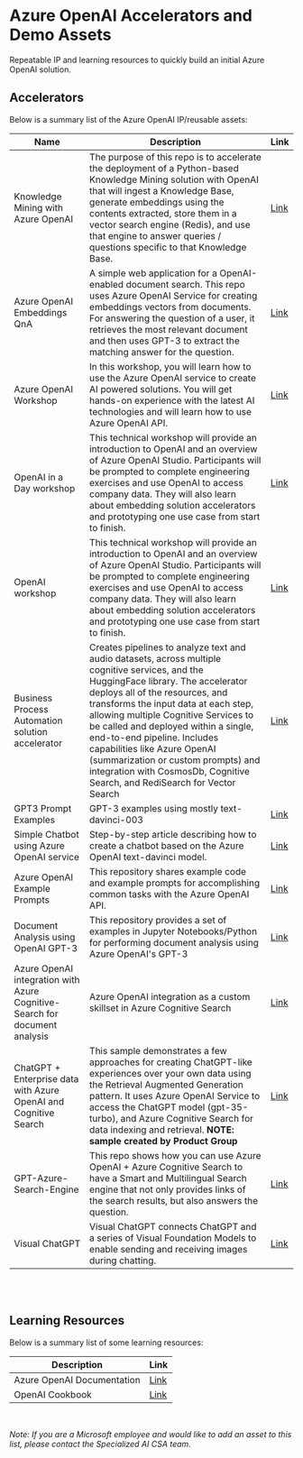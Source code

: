 # Azure OpenAI Accelerators and Demo Assets

Repeatable IP and learning resources to quickly build an initial Azure OpenAI solution.


## Accelerators

Below is a summary list of the Azure OpenAI IP/reusable assets:
<br/>


| Name      | Description   | Link   |
| ----------- | ----------- | ----------- |
| Knowledge Mining with Azure OpenAI | The purpose of this repo is to accelerate the deployment of a Python-based Knowledge Mining solution with OpenAI that will ingest a Knowledge Base, generate embeddings using the contents extracted, store them in a vector search engine (Redis), and use that engine to answer queries / questions specific to that Knowledge Base.| [Link](https://github.com/samelhousseini/km-openai)
| Azure OpenAI Embeddings QnA | A simple web application for a OpenAI-enabled document search. This repo uses Azure OpenAI Service for creating embeddings vectors from documents. For answering the question of a user, it retrieves the most relevant document and then uses GPT-3 to extract the matching answer for the question. | [Link](https://github.com/ruoccofabrizio/azure-open-ai-embeddings-qna)
| Azure OpenAI Workshop |  In this workshop, you will learn how to use the Azure OpenAI service to create AI powered solutions. You will get hands-on experience with the latest AI technologies and will learn how to use Azure OpenAI API. | [Link](https://github.com/Azure/azure-openai-workshop)
| OpenAI in a Day workshop | This technical workshop will provide an introduction to OpenAI and an overview of Azure OpenAI Studio. Participants will be prompted to complete engineering exercises and use OpenAI to access company data. They will also learn about embedding solution accelerators and prototyping one use case from start to finish.| [Link](https://github.com/csiebler/openai-in-a-day)
| OpenAI workshop | This technical workshop will provide an introduction to OpenAI and an overview of Azure OpenAI Studio. Participants will be prompted to complete engineering exercises and use OpenAI to access company data. They will also learn about embedding solution accelerators and prototyping one use case from start to finish. | [Link](https://github.com/microsoft/OpenAIWorkshop)
| Business Process Automation solution accelerator | Creates pipelines to analyze text and audio datasets, across multiple cognitive services, and the HuggingFace library. The accelerator deploys all of the resources, and transforms the input data at each step, allowing multiple Cognitive Services to be called and deployed within a single, end-to-end pipeline. Includes capabilities like Azure OpenAI (summarization or custom prompts) and integration with CosmosDb, Cognitive Search, and RediSearch for Vector Search  | [Link](https://github.com/Azure/business-process-automation)
| GPT3 Prompt Examples | GPT-3 examples using mostly text-davinci-003 | [Link](https://gist.github.com/csiebler/d137386c4a63cc34810151bcdf150d54)
| Simple Chatbot using Azure OpenAI service | Step-by-step  article describing  how to create a  chatbot based on the Azure OpenAI text-davinci model.| [Link](https://github.com/michalmar/openai-demos-bot-webapp)
|Azure OpenAI Example Prompts |This repository shares example code and example prompts for accomplishing common tasks with the Azure OpenAI API.| [Link](https://github.com/jakeatmsft/AzureOpenAIExamples)
|Document Analysis using OpenAI GPT-3 |This repository provides a set of examples in Jupyter Notebooks/Python for performing document analysis using Azure OpenAI's GPT-3 | [Link](https://github.com/ryubidragonfire/document-analysis-using-gpt-3)
|Azure OpenAI integration with Azure Cognitive-Search for document analysis | Azure OpenAI integration as a custom skillset in Azure Cognitive Search | [Link](https://github.com/Anaig/OpenAI-and-Cognitive-Search/)
|ChatGPT + Enterprise data with Azure OpenAI and Cognitive Search | This sample demonstrates a few approaches for creating ChatGPT-like experiences over your own data using the Retrieval Augmented Generation pattern. It uses Azure OpenAI Service to access the ChatGPT model (gpt-35-turbo), and Azure Cognitive Search for data indexing and retrieval. **NOTE: sample created by Product Group**| [Link](https://github.com/Azure-Samples/azure-search-openai-demo/)
|GPT-Azure-Search-Engine | This repo shows how you can use Azure OpenAI + Azure Cognitive Search to have a Smart and Multilingual Search engine that not only provides links of the search results, but also answers the question. | [Link](https://github.com/pablomarin/GPT-Azure-Search-Engine)
|Visual ChatGPT |Visual ChatGPT connects ChatGPT and a series of Visual Foundation Models to enable sending and receiving images during chatting. | [Link](https://github.com/microsoft/visual-chatgpt)
<br/>
<br/>

## Learning Resources 

Below is a summary list of some learning resources:
<br/>


|Description | Link   |
|----------- | ----------- |
| Azure OpenAI Documentation |  [Link](https://learn.microsoft.com/en-us/azure/cognitive-services/openai/)
| OpenAI Cookbook  |  [Link](https://github.com/openai/openai-cookbook)

<br/>

**Note*: If you are a Microsoft employee and would like to add an asset to this list, please contact the Specialized AI CSA team.*
